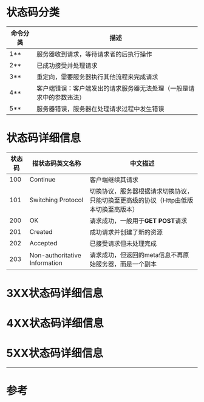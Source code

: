 # 状态码分类
| 命令分类                 | 描述                |
|--|--|
|1**|服务器收到请求，等待请求者的后执行操作|
|2**|已成功接受并处理请求|
|3**|重定向，需要服务器执行其他流程来完成请求|
|4**|客户端错误：客户端发出的请求服务器无法处理（一般是请求中的参数违法）|
|5**|服务器错误，服务器在处理请求过程中发生错误|
# 状态码详细信息
| 状态码                 | 描状态码英文名称               |中文描述|
|--|--|--|
|100|Continue|客户端继续其请求|
|101|Switching Protocol|切换协议，服务器根据请求切换协议，只能切换至更高级的协议（Http由低版本切换至高版本）|
|200|OK|请求成功，一般用于**GET** **POST**请求|
|201|Created|成功请求并创建了新的资源|
|202|Accepted|已接受请求但未处理完成|
|203|Non-authoritative Information|请求成功，但返回的meta信息不再原始服务器，而是一个副本|
# 3XX状态码详细信息
# 4XX状态码详细信息
# 5XX状态码详细信息
---
# 参考